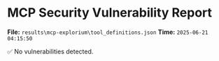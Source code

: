 # MCP Security Vulnerability Report
**File:** `results\mcp-explorium\tool_definitions.json`
**Time:** `2025-06-21 04:15:50`

✅ No vulnerabilities detected.